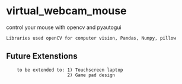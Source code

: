 # virtual_webcam_mouse
control your mouse with opencv and pyautogui  

    Libraries used openCV for computer vision, Pandas, Numpy, pillow
  
## Future Extenstions  
        to be extended to: 1) Touchscreen laptop
                           2) Game pad design
    
